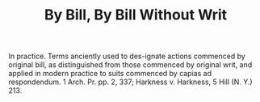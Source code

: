 ---
title: By Bill, By Bill Without Writ
letter: B
permalink: "/definitions/bld-by-bill-by-bill-without-writ.html"
body: In practice. Terms anciently used to des-ignate actions commenced by original
  bill, as distinguished from those commenced by original writ, and applied in modern
  practice to suits commenced by capias ad respondendum. 1 Arch. Pr. pp. 2, 337; Harkness
  v. Harkness, 5 Hill (N. Y.) 213.
published_at: '2018-07-07'
source: Black's Law Dictionary 2nd Ed (1910)
layout: post
---